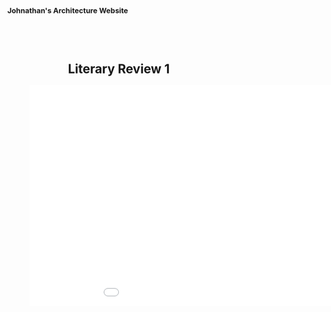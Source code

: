 ### Johnathan's Architecture Website

<html>
<head>
  <style>
    .box{
      text-align: center;
      padding: 50px;
    }
    a{
      font-size: 12px;
      padding: 5px;
      text-decoration: none;
      float: right;
      margin-right: 50px;
      color: #20a0ff;
      border-radius: 5px;
      border: 1px solid #20a0ff
    }
    a:hover{
      cursor: pointer;
      background: #20a0ff;
      color: #fff
    }
  </style>
</head>
<body>
  <div class="box">
    <h1>Literary Review 1</h1>
    <div class="box2">
      <!-- <a href="HW1-LiteratureJB.pdf">Download Literary Review 1</a> -->
      <embed src="HW1-LiteratureJB.pdf" width="1024" height="500">
    </div>
        </div>
</body>
</html>

